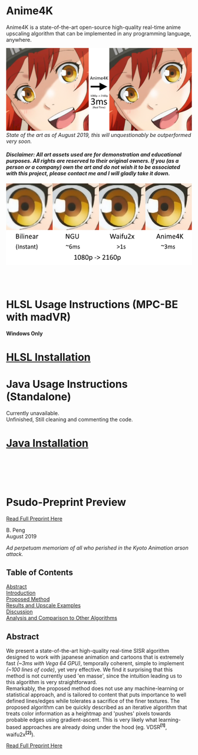 # Anime4K

Anime4K is a state-of-the-art open-source high-quality real-time anime upscaling algorithm that can be implemented in any programming language, anywhere.  

![Thumbnail Image](results/Main.png?raw=true)
*State of the art as of August 2019, this will unquestionably be outperformed very soon.*


#### *Disclaimer: All art assets used are for demonstration and educational purposes. All rights are reserved to their original owners. If you (as a person or a company) own the art and do not wish it to be associated with this project, please contact me and I will gladly take it down.*

![Comparison](results/Comparisons/1_time.png?raw=true)

<br/>
<br/>

# HLSL Usage Instructions (MPC-BE with madVR)  
**Windows Only**  
# [HLSL Installation](HLSL_Instructions.md)

# Java Usage Instructions (Standalone)
Currently unavailable.  
Unfinished, Still cleaning and commenting the code.  
# [Java Installation](Java_Instructions.md)


<br/>
<br/>
<br/>
<br/>



# Psudo-Preprint Preview

[Read Full Preprint Here](Preprint.md)

B. Peng  
August 2019  

*Ad perpetuam memoriam of all who perished in the Kyoto Animation arson attack.*  

## Table of Contents

[Abstract](Preprint.md#abstract)  
[Introduction](Preprint.md#introduction)  
[Proposed Method](Preprint.md#proposed-method)  
[Results and Upscale Examples](Preprint.md#results)  
[Discussion](Preprint.md#discussion)  
[Analysis and Comparison to Other Algorithms](Preprint.md#analysis)  


## Abstract
We present a state-of-the-art high-quality real-time SISR algorithm designed to work with japanese animation and cartoons that is extremely fast *(~3ms with Vega 64 GPU)*, temporally coherent, simple to implement *(~100 lines of code)*, yet very effective. We find it surprising that this method is not currently used 'en masse', since the intuition leading us to this algorithm is very straightforward.  
Remarkably, the proposed method does not use any machine-learning or statistical approach, and is tailored to content that puts importance to well defined lines/edges while tolerates a sacrifice of the finer textures. The proposed algorithm can be quickly described as an iterative algorithm that treats color information as a heightmap and 'pushes' pixels towards probable edges using gradient-ascent. This is very likely what learning-based approaches are already doing under the hood (eg. VDSR<sup>**[1]**</sup>, waifu2x<sup>**[2]**</sup>).

[Read Full Preprint Here](Preprint.md#introduction)
